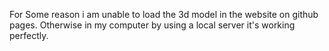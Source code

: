 For Some reason i am unable to load the 3d model in the website on github pages.
Otherwise in my computer by using a local server it's working perfectly.

